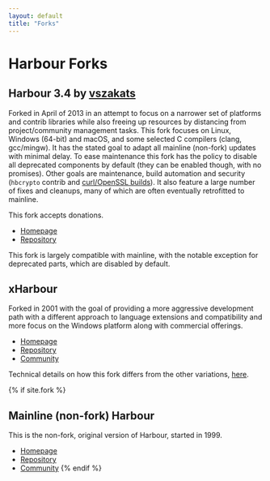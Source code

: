 ```yaml
---
layout: default
title: "Forks"
---
```

<div markdown="1" class="components">

# Harbour Forks

## Harbour 3.4 by [vszakats](https://github.com/vszakats)

Forked in April of 2013 in an attempt to focus on a narrower set of platforms
and contrib libraries while also freeing up resources by distancing from
project/community management tasks. This fork focuses on Linux, Windows (64-bit)
and macOS, and some selected C compilers (clang, gcc/mingw). It has the stated
goal to adapt all mainline (non-fork) updates with minimal delay. To ease
maintenance this fork has the policy to disable all deprecated components by
default (they can be enabled though, with no promises). Other goals are
maintenance, build automation and security (`hbcrypto` contrib and
[curl/OpenSSL builds](https://github.com/vszakats/harbour-deps)). It also
feature a large number of fixes and cleanups, many of which are often eventually
retrofitted to mainline.

This fork accepts donations.

* [Homepage](https://vszakats.github.io/harbour-core/)
* [Repository](https://github.com/vszakats/harbour-core)

This fork is largely compatible with mainline, with the notable exception
for deprecated parts, which are disabled by default.

## xHarbour

Forked in 2001 with the goal of providing a more aggressive development path
with a different approach to language extensions and compatibility and more
focus on the Windows platform along with commercial offerings.

* [Homepage](http://xharbour.org/)
* [Repository](https://sourceforge.net/projects/xharbour/)
* [Community](https://groups.google.com/forum/#!forum/comp.lang.xharbour)

Technical details on how this fork differs from the other variations,
[here](https://raw.githubusercontent.com/vszakats/harbour-core/master/doc/xhb-diff.txt).

{% if site.fork %}
## Mainline (non-fork) Harbour

This is the non-fork, original version of Harbour, started in 1999.

* [Homepage](https://harbour.github.io/)
* [Repository](https://github.com/harbour/core)
* [Community](https://groups.google.com/group/harbour-users/)
{% endif %}

</div>
